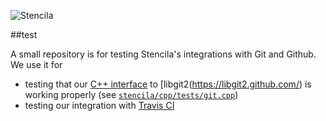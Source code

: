 ![Stencila](http://static.stenci.la/img/logo-name-400x88.png)

##test

A small repository is for testing Stencila's integrations with Git and Github. We use it for

- testing that our [C++ interface](https://github.com/stencila/stencila/blob/master/cpp/stencila/git.hpp) to [libgit2(https://libgit2.github.com/) is working properly (see [`stencila/cpp/tests/git.cpp`](https://github.com/stencila/stencila/blob/master/cpp/tests/git.cpp))
- testing our integration with [Travis CI]()
